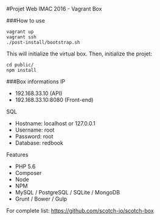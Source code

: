 #Projet Web IMAC 2016 - Vagrant Box

###How to use
```
vagrant up
vagrant ssh
./post-install/bootstrap.sh
```

This will initialize the virtual box.
Then, initialize the projet:

```
cd public/
npm install
```

###Box informations
IP
  - 192.168.33.10 (API)
  - 192.168.33.10:8080 (Front-end)

SQL
  - Hostname: localhost or 127.0.0.1
  - Username: root
  - Password: root
  - Database: redbook

Features
  - PHP 5.6
  - Composer
  - Node
  - NPM
  - MySQL / PostgreSQL / SQLite / MongoDB
  - Grunt / Bower / Gulp

For complete list: https://github.com/scotch-io/scotch-box

